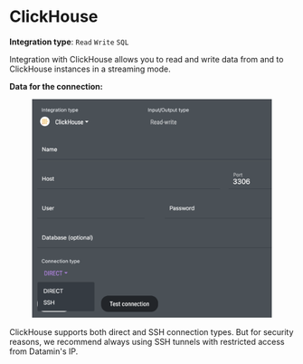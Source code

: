 # ClickHouse

**Integration type**: `Read` `Write` `SQL`

Integration with ClickHouse allows you to read and write data from and to ClickHouse instances in a streaming mode.&#x20;

**Data for the connection:**

<figure><img src="../../.gitbook/assets/Screenshot 2024-04-23 at 16.30.21.png" alt=""><figcaption></figcaption></figure>

ClickHouse supports both direct and SSH connection types. But for security reasons, we recommend always using SSH tunnels with restricted access from Datamin's IP.

